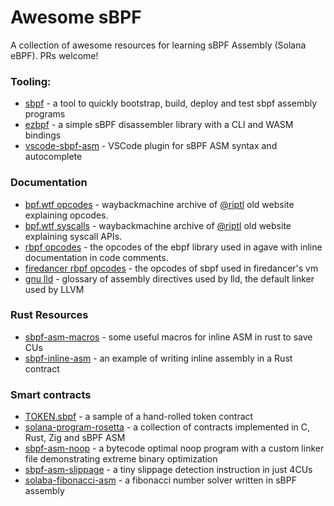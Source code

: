 # Awesome sBPF

A collection of awesome resources for learning sBPF Assembly (Solana eBPF). PRs welcome!

### Tooling:
- [sbpf](https://github.com/deanmlittle/sbpf) - a tool to quickly bootstrap, build, deploy and test sbpf assembly programs
- [ezbpf](https://github.com/deanmlittle/ezbpf) - a simple sBPF disassembler library with a CLI and WASM bindings
- [vscode-sbpf-asm](https://marketplace.visualstudio.com/items?itemName=deanmlittle.vscode-sbpf-asm) - VSCode plugin for sBPF ASM syntax and autocomplete

### Documentation
- [bpf.wtf opcodes](https://wayback-api.archive.org/web/20231004134038/https://bpf.wtf/sol-0x03-isa/) - waybackmachine archive of [@riptl](https://github.com/riptl) old website explaining opcodes.
- [bpf.wtf syscalls](https://web.archive.org/web/20231004144333/https://bpf.wtf/sol-0x04-syscalls/) - waybackmachine archive of [@riptl](https://github.com/riptl) old website explaining syscall APIs.
- [rbpf opcodes](https://github.com/solana-labs/rbpf/blob/main/src/ebpf.rs) - the opcodes of the ebpf library used in agave with inline documentation in code comments.
- [firedancer rbpf opcodes](https://github.com/firedancer-io/firedancer/blob/main/src/ballet/sbpf/fd_sbpf_opcodes.h) - the opcodes of sbpf used in firedancer's vm
- [gnu lld](https://ftp.gnu.org/old-gnu/Manuals/gas-2.9.1/html_chapter/as_7.html) - glossary of assembly directives used by lld, the default linker used by LLVM

### Rust Resources
- [sbpf-asm-macros](https://github.com/deanmlittle/sbpf-asm-macros) - some useful macros for inline ASM in rust to save CUs
- [sbpf-inline-asm](https://github.com/deanmlittle/sbpf-inline-asm) - an example of writing inline assembly in a Rust contract

### Smart contracts
- [TOKEN.sbpf](https://github.com/firedancer-io/token.sbpf) - a sample of a hand-rolled token contract
- [solana-program-rosetta](https://github.com/joncinque/solana-program-rosetta/) - a collection of contracts implemented in C, Rust, Zig and sBPF ASM
- [sbpf-asm-noop](https://github.com/deanmlittle/sbpf-asm-noop) - a bytecode optimal noop program with a custom linker file demonstrating extreme binary optimization
- [sbpf-asm-slippage](https://github.com/deanmlittle/sbpf-asm-slippage) - a tiny slippage detection instruction in just 4CUs
- [solaba-fibonacci-asm](https://github.com/deanmlittle/solana-fibonacci-asm) - a fibonacci number solver written in sBPF assembly
